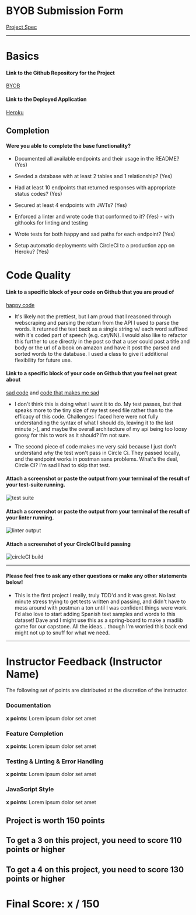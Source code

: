 # BYOB Submission Form

[Project Spec](http://frontend.turing.io/projects/build-your-own-backend.html)

------

# Basics

#### Link to the Github Repository for the Project
[BYOB](https://github.com/lauraturk/lt-byob)

#### Link to the Deployed Application
[Heroku](https://byob-madlib.herokuapp.com/)


## Completion

#### Were you able to complete the base functionality?

* Documented all available endpoints and their usage in the README?
(Yes)

* Seeded a database with at least 2 tables and 1 relationship?
(Yes)

* Had at least 10 endpoints that returned responses with appropriate status codes?
(Yes)

* Secured at least 4 endpoints with JWTs?
(Yes)

* Enforced a linter and wrote code that conformed to it?
(Yes) - with githooks for linting and testing

* Wrote tests for both happy and sad paths for each endpoint?
(Yes)

* Setup automatic deployments with CircleCI to a production app on Heroku?
(Yes)

# Code Quality

#### Link to a specific block of your code on Github that you are proud of
[happy code](https://github.com/lauraturk/lt-byob/blob/master/data/data_fetch.js)

* It's likely not the prettiest, but I am proud that I reasoned through webscraping and parsing the return from the API I used to parse the words. It returned the text back as a single string w/ each word suffixed with it's coded part of speech (e.g. cat/NN). I would also like to refactor this further to use directly in the post so that a user could post a title and body or the url of a book on amazon and have it post the parsed and sorted words to the database. I used a class to give it additional flexibility for future use.

#### Link to a specific block of your code on Github that you feel not great about
[sad code](https://github.com/lauraturk/lt-byob/blob/master/server.js#L124-L136)
and 
[code that makes me sad](https://github.com/lauraturk/lt-byob/blob/master/test/routes.spec.js#L361-L377)

* I don't think this is doing what I want it to do. My test passes, but that speaks more to the tiny size of my test seed file rather than to the efficacy of this code. Challenges I faced here were not fully understanding the syntax of what I should do, leaving it to the last minute ;-(, and maybe the overall architecture of my api being too loosy goosy for this to work as it should? I'm not sure.

* The second piece of code makes me very said because I just don't understand why the test won't pass in Circle Ci. They passed locally, and the endpoint works in postman sans problems. What's the deal, Circle CI? I'm sad I had to skip that test.

#### Attach a screenshot or paste the output from your terminal of the result of your test-suite running.

![test suite](http://i.imgur.com/LBzugc0.png)

#### Attach a screenshot or paste the output from your terminal of the result of your linter running.

![linter output](http://i.imgur.com/FRa5xyW.png)

#### Attach a screenshot of your CircleCI build passing

![circleCI build](http://i.imgur.com/Y64ooEF.png)

-----

#### Please feel free to ask any other questions or make any other statements below!

* This is the first project I really, truly TDD'd and it was great. No last minute stress trying to get tests written and passing, and didn't have to mess around with postman a ton until I was confident things were work. I'd also love to start adding Spanish text samples and words to this dataset! Dave and I might use this as a spring-board to make a madlib game for our capstone. All the ideas... though I'm worried this back end might not up to snuff for what we need.
-----


# Instructor Feedback (Instructor Name)

The following set of points are distributed at the discretion of the instructor.

### Documentation

**x points**: Lorem ipsum dolor set amet

### Feature Completion

**x points**: Lorem ipsum dolor set amet

### Testing & Linting & Error Handling

**x points**: Lorem ipsum dolor set amet

### JavaScript Style

**x points**: Lorem ipsum dolor set amet


## Project is worth 150 points

## To get a 3 on this project, you need to score 110 points or higher
## To get a 4 on this project, you need to score 130 points or higher

# Final Score: x / 150
